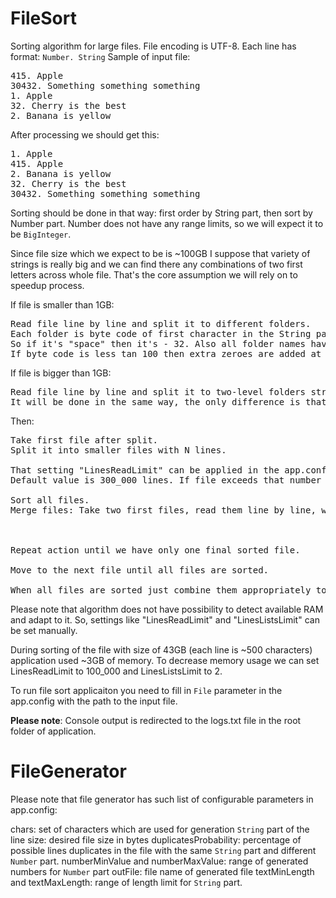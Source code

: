 # FileSort

Sorting algorithm for large files.
File encoding is UTF-8.
Each line has format: `Number. String`
Sample of input file:

<pre>415. Apple
30432. Something something something
1. Apple
32. Cherry is the best
2. Banana is yellow</pre>

After processing we should get this:

<pre>
1. Apple
415. Apple
2. Banana is yellow
32. Cherry is the best
30432. Something something something
</pre>

Sorting should be done in that way: first order by String part, then sort by Number part.
Number does not have any range limits, so we will expect it to be `BigInteger`.

Since file size which we expect to be is ~100GB I suppose that variety of strings is really big and we can find there any combinations of two first letters across whole file.
That's the core assumption we will rely on to speedup process.

If file is smaller than 1GB:

<pre>Read file line by line and split it to different folders. 
Each folder is byte code of first character in the String part of the line.
So if it's "space" then it's - 32. Also all folder names have 3 letters. 
If byte code is less tan 100 then extra zeroes are added at left: "032".
</pre>

If file is bigger than 1GB:

<pre>Read file line by line and split it to two-level folders structore. 
It will be done in the same way, the only difference is that we will use second char to create nested folder.
</pre>

Then:

<pre>
Take first file after split.
Split it into smaller files with N lines.

That setting "LinesReadLimit" can be applied in the app.config.
Default value is 300_000 lines. If file exceeds that number of lines we then split it to files with that number of lines.

Sort all files.
Merge files: Take two first files, read them line by line, write to the third temp file.



Repeat action until we have only one final sorted file.

Move to the next file until all files are sorted.

When all files are sorted just combine them appropriately to the order of folders.
</pre>

Please note that algorithm does not have possibility to detect available RAM and adapt to it.
So, settings like "LinesReadLimit" and "LinesListsLimit" can be set manually.

During sorting of the file with size of 43GB (each line is ~500 characters) application used ~3GB of memory.
To decrease memory usage we can set LinesReadLimit to 100_000 and LinesListsLimit to 2.

To run file sort applicaiton you need to fill in `File` parameter in the app.config with the path to the input file.

<b>Please note</b>: Console output is redirected to the logs.txt file in the root folder of application.

# FileGenerator

Please note that file generator has such list of configurable parameters in app.config:

chars: set of characters which are used for generation `String` part of the line
size: desired file size in bytes
duplicatesProbability: percentage of possible lines duplicates in the file with the same `String` part and different `Number` part.
numberMinValue and numberMaxValue: range of generated numbers for `Number` part
outFile: file name of generated file
textMinLength and textMaxLength: range of length limit for `String` part.
